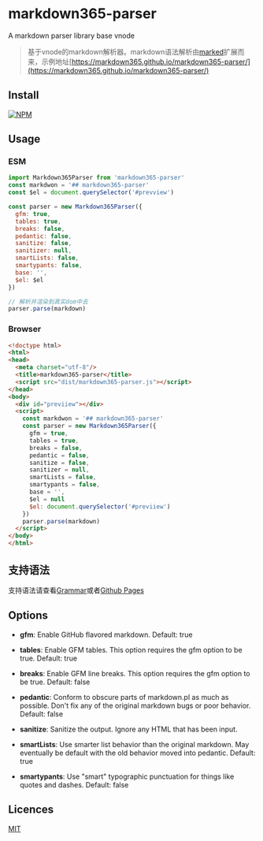 # markdown365-parser
A markdown parser library base vnode

> 基于vnode的markdown解析器。markdown语法解析由[marked](https://github.com/chjj/marked)扩展而来，示例地址[https://markdown365.github.io/markdown365-parser/](https://markdown365.github.io/markdown365-parser/)

## Install

[![NPM](https://nodei.co/npm/markdown365-parser.png?downloads=true&downloadRank=true&stars=true)](https://nodei.co/npm/markdown365-parser/)

## Usage

### ESM
```js
import Markdown365Parser from 'markdown365-parser'
const markdwon = '## markdown365-parser'
const $el = document.querySelector('#prevview')

const parser = new Markdown365Parser({
  gfm: true,
  tables: true,
  breaks: false,
  pedantic: false,
  sanitize: false,
  sanitizer: null,
  smartLists: false,
  smartypants: false,
  base: '',
  $el: $el
})

// 解析并渲染到真实dom中去
parser.parse(markdown)
```

### Browser
```html
<!doctype html>
<html>
<head>
  <meta charset="utf-8"/>
  <title>markdown365-parser</title>
  <script src="dist/markdown365-parser.js"></script>
</head>
<body>
  <div id="previiew"></div>
  <script>
    const markdwon = '## markdown365-parser'
    const parser = new Markdown365Parser({
      gfm = true,
      tables = true,
      breaks = false,
      pedantic = false,
      sanitize = false,
      sanitizer = null,
      smartLists = false,
      smartypants = false,
      base = '',
      $el = null
      $el: document.querySelector('#previiew')
    })
    parser.parse(markdown)
  </script>
</body>
</html>
```

## 支持语法

支持语法请查看[Grammar](./Grammar.md)或者[Github Pages](https://markdown365.github.io/markdown365-parser/)


## Options

* **gfm**: Enable GitHub flavored markdown. Default: true

* **tables**: Enable GFM tables. This option requires the gfm option to be true. Default: true

* **breaks**: Enable GFM line breaks. This option requires the gfm option to be true. Default: false

* **pedantic**: Conform to obscure parts of markdown.pl as much as possible. Don't fix any of the original markdown bugs or poor behavior. Default: false

* **sanitize**: Sanitize the output. Ignore any HTML that has been input.

* **smartLists**: Use smarter list behavior than the original markdown. May eventually be default with the old behavior moved into pedantic. Default: true

* **smartypants**: Use "smart" typographic punctuation for things like quotes and dashes. Default: false

## Licences

[MIT](./LICENSE)

